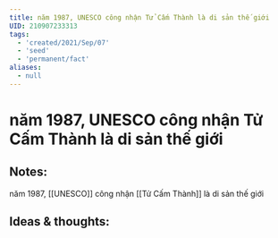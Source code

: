 ```yaml
---
title: năm 1987, UNESCO công nhận Tử Cấm Thành là di sản thế giới
UID: 210907233313
tags:
  - 'created/2021/Sep/07'
  - 'seed'
  - 'permanent/fact'
aliases:
  - null
---
```

# năm 1987, UNESCO công nhận Tử Cấm Thành là di sản thế giới

## Notes:
năm 1987, [[UNESCO]] công nhận [[Tử Cấm Thành]] là di sản thế giới

## Ideas & thoughts:
